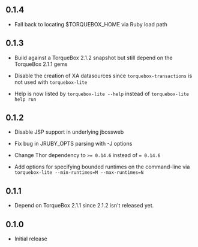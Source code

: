 ## 0.1.4

* Fall back to locating $TORQUEBOX_HOME via Ruby load path

## 0.1.3

* Build against a TorqueBox 2.1.2 snapshot but still depend on the
  TorqueBox 2.1.1 gems

* Disable the creation of XA datasources since
  `torquebox-transactions` is not used with `torquebox-lite`

* Help is now listed by `torquebox-lite --help` instead of
  `torquebox-lite help run`

## 0.1.2

* Disable JSP support in underlying jbossweb

* Fix bug in JRUBY_OPTS parsing with -J options

* Change Thor dependency to `>= 0.14.6` instead of `= 0.14.6`

* Add options for specifying bounded runtimes on the command-line via
  `torquebox-lite --min-runtimes=M --max-runtimes=N`

## 0.1.1

* Depend on TorqueBox 2.1.1 since 2.1.2 isn't released yet.

## 0.1.0

* Initial release